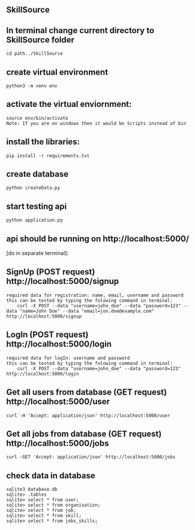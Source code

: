 ## SkillSource
## In terminal change current directory to SkillSource folder
    cd path../SkillSource
## create virtual environment
    python3 -m venv env

## activate the virtual enviornment:
    source env/bin/activate
    Note: If you are on windows then it would be Scripts instead of bin

## install the libraries:
    pip install -r requirements.txt

## create database
    python createData.py

## start testing api
    python application.py

## api should be running on http://localhost:5000/

[do in separate terminal]:

## SignUp (POST request) http://localhost:5000/signup 

    required data for registration: name, email, username and password
    this can be tested by typing the folowing command in terminal:
        curl -X POST --data "username=john_doe" --data "password=123" --data "name=John Doe" --data "email=jon.doe@example.com" http://localhost:5000/signup

## LogIn (POST request) http://localhost:5000/login

    required data for logIn: username and password
    this can be tested by typing the folowing command in terminal:
        curl -X POST --data "username=john_doe" --data "password=123" http://localhost:5000/login

## Get all users from database (GET request) http://localhost:5000/user

    curl -H 'Accept: application/json' http://localhost:5000/user

## Get all jobs from database (GET request) http://localhost:5000/jobs

    curl -GET 'Accept: application/json' http://localhost:5000/jobs
    
## check data in database
    sqlite3 database.db
    sqlite> .tables
    sqlite> select * from user;
    sqlite> select * from organisation;
    sqlite> select * from job;
    sqlite> select * from skill;
    sqlite> select * from jobs_skills;
    

